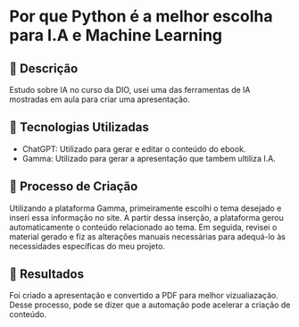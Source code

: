 # Por que Python é a melhor escolha para I.A e Machine Learning

## 📒 Descrição
Estudo sobre IA no curso da DIO, usei uma das ferramentas de IA mostradas em aula para criar uma apresentação.

## 🤖 Tecnologias Utilizadas
- ChatGPT: Utilizado para gerar e editar o conteúdo do ebook.
- Gamma: Utilizado para gerar a apresentação que tambem ultiliza I.A.

## 🧐 Processo de Criação
Utilizando a plataforma Gamma, primeiramente escolhi o tema desejado e inseri essa informação no site. A partir dessa inserção, a plataforma gerou automaticamente o conteúdo relacionado ao tema. Em seguida, revisei o material gerado e fiz as alterações manuais necessárias para adequá-lo às necessidades específicas do meu projeto.

## 🚀 Resultados
Foi criado a apresentação e convertido a PDF para melhor vizualiazação. Desse processo, pode se dizer que a automação pode acelerar a criação de conteúdo.
